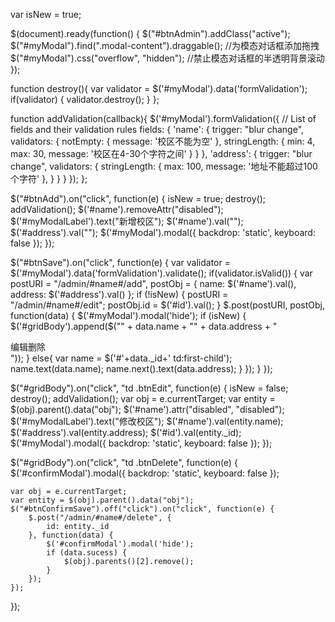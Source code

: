 var isNew = true;

$(document).ready(function() {
    $("#btnAdmin").addClass("active");
    $("#myModal").find(".modal-content").draggable(); //为模态对话框添加拖拽
    $("#myModal").css("overflow", "hidden"); //禁止模态对话框的半透明背景滚动
});

function destroy(){
    var validator = $('#myModal').data('formValidation');
    if(validator)
    {
        validator.destroy();
    }
};

function addValidation(callback){
    $('#myModal').formValidation({
        // List of fields and their validation rules
        fields: {
            'name': {
                trigger: "blur change",
                validators: {
                    notEmpty: {
                        message: '校区不能为空'
                    },
                    stringLength: {
                        min: 4,
                        max: 30,
                        message: '校区在4-30个字符之间'
                    }
                }
            },
            'address': {
                trigger: "blur change",
                validators: {
                    stringLength: {
                        max: 100,
                        message: '地址不能超过100个字符'
                    },
                }
            }
        }
    });
};

$("#btnAdd").on("click", function(e) {
    isNew = true;
    destroy();
    addValidation();
    $('#name').removeAttr("disabled");
    $('#myModalLabel').text("新增校区");
    $('#name').val("");
    $('#address').val("");
    $('#myModal').modal({ backdrop: 'static', keyboard: false });
});

$("#btnSave").on("click", function(e) {
    var validator = $('#myModal').data('formValidation').validate();
    if(validator.isValid())
    {
        var postURI = "/admin/#name#/add",
            postObj = {
            name: $('#name').val(),
            address: $('#address').val()
        };
        if (!isNew) {
            postURI = "/admin/#name#/edit";
            postObj.id = $('#id').val();
        }
        $.post(postURI, postObj, function(data) {
            $('#myModal').modal('hide');
            if (isNew) {
                $('#gridBody').append($("<tr id="+data._id+"><td>" + data.name + "</td><td>" + data.address + "</td><td><div data-obj='" + JSON.stringify(data) +
                    "' class='btn-group'><a class='btn btn-default btnEdit'>编辑</a><a class='btn btn-default btnDelete'>删除</a></div></td></tr>"));
            }
            else{
                var name = $('#'+data._id+' td:first-child');
                name.text(data.name);
                name.next().text(data.address);
            }
        });
    }
});

$("#gridBody").on("click", "td .btnEdit", function(e) {
    isNew = false;
    destroy();
    addValidation();
    var obj = e.currentTarget;
    var entity = $(obj).parent().data("obj");
    $('#name').attr("disabled", "disabled");
    $('#myModalLabel').text("修改校区");
    $('#name').val(entity.name);
    $('#address').val(entity.address);
    $('#id').val(entity._id);
    $('#myModal').modal({ backdrop: 'static', keyboard: false });
});

$("#gridBody").on("click", "td .btnDelete", function(e) {
    $('#confirmModal').modal({ backdrop: 'static', keyboard: false });

    var obj = e.currentTarget;
    var entity = $(obj).parent().data("obj");
    $("#btnConfirmSave").off("click").on("click", function(e) {
        $.post("/admin/#name#/delete", {
            id: entity._id
        }, function(data) {
            $('#confirmModal').modal('hide');
            if (data.sucess) {
                $(obj).parents()[2].remove();
            }
        });
    });
});